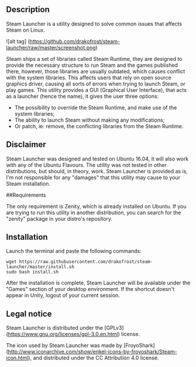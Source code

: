 ## Description

Steam Launcher is a utility designed to solve common issues that affects Steam on Linux.

![alt tag] (https://github.com/drakofrost/steam-launcher/raw/master/screenshot.png)

Steam ships a set of libraries called Steam Runtime, they are designed to provide the necessary structure to run Steam and the games published there, however, those libraries are usually outdated, which causes conflict with the system libraries. This affects users that rely on open source graphics driver, causing all sorts of errors when trying to launch Steam, or play games. This utility provides a GUI (Graphical User Interface), that acts as a launcher (hence the name), it gives the user three options:

- The possibility to override the Steam Runtime, and make use of the system libraries;
- The ability to launch Steam without making any modifications;
- Or patch, ie: remove, the conflicting libraries from the Steam Runtime.


## Disclaimer

Steam Launcher was designed and tested on Ubuntu 16.04, it will also work with any of the Ubuntu Flavours. The utility was not tested in other distributions, but should, in theory, work.
Steam Launcher is provided as is, I'm not responsible for any "damages" that this utility may cause to your Steam installation.


##Requirements

The only requirement is Zenity, which is already installed on Ubuntu. If you are trying to run this utility in another distribution, you can search for the "zenity" package in your distro's repository.


## Installation

Launch the terminal and paste the following commands:

```
wget https://raw.githubusercontent.com/drakofrost/steam-launcher/master/install.sh
sudo bash install.sh
```

After the installation is complete, Steam Launcher will be available under the "Games" section of your desktop environment. If the shortcut doesn't appear in Unity, logout of your current session.


## Legal notice

Steam Launcher is distributed under the [GPLv3] (https://www.gnu.org/licenses/gpl-3.0.en.html) license.

The icon used by Steam Launcher was made by [FroyoShark] (http://www.iconarchive.com/show/enkel-icons-by-froyoshark/Steam-icon.html), and distributed under the CC Attribution 4.0 license.

